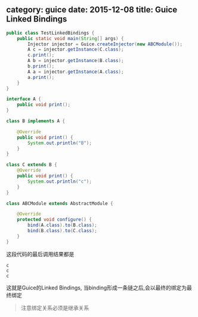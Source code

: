 category: guice
date: 2015-12-08
title: Guice Linked Bindings
---
```java
public class TestLinkedBindings {
	public static void main(String[] args) {
		Injector injector = Guice.createInjector(new ABCModule());
		A c = injector.getInstance(C.class);
		c.print();
		A b = injector.getInstance(B.class);
		b.print();
		A a = injector.getInstance(A.class);
		a.print();
	}
}

interface A {
	public void print();
}

class B implements A {

	@Override
	public void print() {
		System.out.println("B");
	}
}

class C extends B {
	@Override
	public void print() {
		System.out.println("c");
	}
}

class ABCModule extends AbstractModule {

	@Override
	protected void configure() {
		bind(A.class).to(B.class);
		bind(B.class).to(C.class);
	}
}
```
这段代码的最后调用结果都是
```
c
c
c
```
这就是Guice的Linked Bindings, 当binding形成一条链之后,会以最终的绑定为最终绑定

> 注意绑定关系必须是继承关系